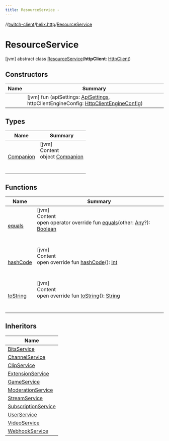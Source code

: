 ```yaml
---
title: ResourceService -
---
```

//[twitch-client](../../index.md)/[helix.http](../index.md)/[ResourceService](index.md)



# ResourceService  
 [jvm] abstract class [ResourceService](index.md)(**httpClient**: [HttpClient]())   


## Constructors  
  
|  Name|  Summary| 
|---|---|
| [<init>](-init-.md)|  [jvm] fun [<init>](-init-.md)(apiSettings: [ApiSettings](../../helix.http.credentials/-api-settings/index.md), httpClientEngineConfig: [HttpClientEngineConfig]())   <br>


## Types  
  
|  Name|  Summary| 
|---|---|
| [Companion](-companion/index.md)| [jvm]  <br>Content  <br>object [Companion](-companion/index.md)  <br><br><br>


## Functions  
  
|  Name|  Summary| 
|---|---|
| [equals](https://kotlinlang.org/api/latest/jvm/stdlib/kotlin/-any/equals.html)| [jvm]  <br>Content  <br>open operator override fun [equals](https://kotlinlang.org/api/latest/jvm/stdlib/kotlin/-any/equals.html)(other: [Any](https://kotlinlang.org/api/latest/jvm/stdlib/kotlin/-any/index.html)?): [Boolean](https://kotlinlang.org/api/latest/jvm/stdlib/kotlin/-boolean/index.html)  <br><br><br>
| [hashCode](https://kotlinlang.org/api/latest/jvm/stdlib/kotlin/-any/hash-code.html)| [jvm]  <br>Content  <br>open override fun [hashCode](https://kotlinlang.org/api/latest/jvm/stdlib/kotlin/-any/hash-code.html)(): [Int](https://kotlinlang.org/api/latest/jvm/stdlib/kotlin/-int/index.html)  <br><br><br>
| [toString](https://kotlinlang.org/api/latest/jvm/stdlib/kotlin/-any/to-string.html)| [jvm]  <br>Content  <br>open override fun [toString](https://kotlinlang.org/api/latest/jvm/stdlib/kotlin/-any/to-string.html)(): [String](https://kotlinlang.org/api/latest/jvm/stdlib/kotlin/-string/index.html)  <br><br><br>


## Inheritors  
  
|  Name| 
|---|
| [BitsService](../../helix.bits/-bits-service/index.md)
| [ChannelService](../../helix.channels/-channel-service/index.md)
| [ClipService](../../helix.clips/-clip-service/index.md)
| [ExtensionService](../../helix.extensions/-extension-service/index.md)
| [GameService](../../helix.games/-game-service/index.md)
| [ModerationService](../../helix.moderation/-moderation-service/index.md)
| [StreamService](../../helix.streams/-stream-service/index.md)
| [SubscriptionService](../../helix.subscriptions/-subscription-service/index.md)
| [UserService](../../helix.users/-user-service/index.md)
| [VideoService](../../helix.videos/-video-service/index.md)
| [WebhookService](../../helix.webhook/-webhook-service/index.md)

